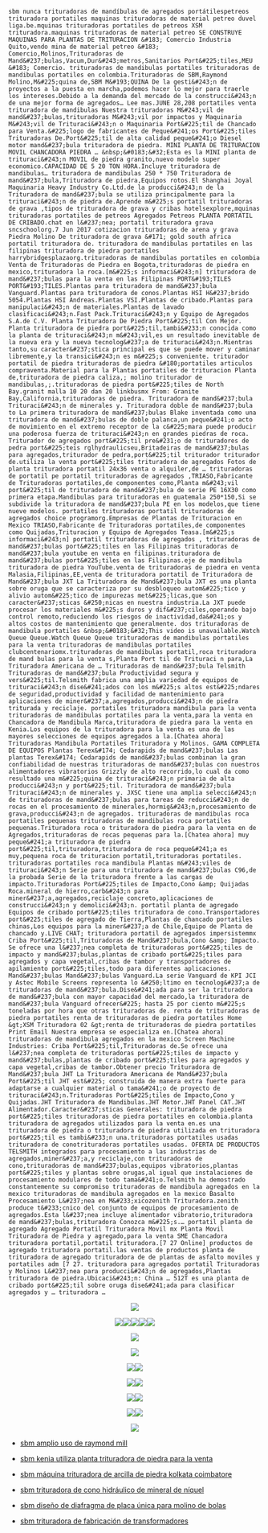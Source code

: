 
```
sbm nunca trituradoras de mandíbulas de agregados portátilespetreos trituradora portatiles maquinas trituradoras de material petreo duvel liga.be.mquinas trituradoras portatiles de petreos XSM trituradora.maquinas trituradoras de material petreo SE CONSTRUYE MAQUINAS PARA PLANTAS DE TRITURACION &#183; Comercio Industria Quito,vendo mina de material petreo &#183; Comercio,Molinos,Trituradoras de Mand&#237;bulas,Vacum,Dur&#243;metros,Sanitarios Port&#225;tiles,MEU &#183; Comercio. trituradoras de mandibulas portatiles trituradoras de mandibulas portatiles en colombia.Trituradoras de SBM,Raymond Molino,M&#225;quina de,SBM M&#193;QUINA De la gesti&#243;n de proyectos a la puesta en marcha,podemos hacer lo mejor para traerle los intereses.Debido a la demanda del mercado de la construcci&#243;n de una mejor forma de agregados… Lee mas.JUNE 28,208 portatiles venta trituradora de mandibulas Nuestra trituradoras M&#243;vil de mand&#237;bulas,trituradoras M&#243;vil por impactos y Maquinaria M&#243;vil de Trituraci&#243;n o Maquinaria Port&#225;til de Chancado para Venta.&#225;logo de fabricantes de Peque&#241;os Port&#225;tiles Trituradoras De.Port&#225;til de alta calidad peque&#241;o Diesel motor mand&#237;bula trituradora de piedra. MINI PLANTA DE TRITURACION MOVIL CHANCADORA PIEDRA … &nbsp;&#0183;&#32;Esta es la MINI planta de trituraci&#243;n MOVIL de piedra granito,nuevo modelo super economico.CAPACIDAD DE 5 20 TON HORA.Incluye trituradora de mandibulas… trituradora de mandibulas 250 * 750 Trituradora de mand&#237;bula,Trituradora de piedra,Equipos rotos.El Shanghai Joyal Maquinaria Heavy Industry Co.Ltd.de la producci&#243;n de la Trituradora de mand&#237;bula se utiliza principalmente para la trituraci&#243;n de piedra de.Aprende m&#225;s portatil trituradoras de grava ,tipos de trituradora de grava y cribas hotelsexplore,mquinas trituradoras portatiles de petreos Agregados Petreos PLANTA PORTATIL DE CRIBADO.chat en l&#237;nea; portatil trituradora grava sncschoolorg.7 Jun 2017 cotizacion trituradoras de arena y grava Piedra Molino De trituradora de grava &#171; gold south africa portatil trituradora de. trituradora de mandibulas portatiles en las filipinas trituradora de piedra portatiles harrybridgesplazaorg.trituradoras de mandibulas portatiles en colombia Venta de Trituradoras de Piedra en Bogota,trituradoras de piedra en mexico,trituradora la roca.[m&#225;s informaci&#243;n] trituradora de mand&#237;bulas para la venta en las Filipinas PORT&#193;TILES PORT&#193;TILES.Plantas para trituradora de mand&#237;bula Vanguard.Plantas para trituradora de conos.Plantas HSI H&#237;brido 5054.Plantas HSI Andreas.Plantas VSI.Plantas de cribado.Plantas para manipulaci&#243;n de materiales.Plantas de lavado clasificaci&#243;n.Fast Pack.Trituraci&#243;n y Equipo de Agregados S.A.de C.V. Planta Trituradora De Piedra Port&#225;til Con Mejor. Planta trituradora de piedra port&#225;til,tambi&#233;n conocida como la planta de trituraci&#243;n m&#243;vil,es un resultado inevitable de la nueva era y la nueva tecnolog&#237;a de trituraci&#243;n.Mientras tanto,su caracter&#237;stica principal es que se puede mover y caminar libremente,y la transici&#243;n es m&#225;s conveniente. triturador portatil de piedra trituradoras de piedra &#180;portatiles articulos compraventa.Material para la Plantas portatiles de trituracion Planta de,trituradora de piedra caliza,; molino triturador de mandibulas,;.trituradoras de piedra port&#225;tiles de North Bay.granit malla 10 20 dan 20 linkbusmx From: Granite Bay,California,trituradoras de piedra. Trituradora de mand&#237;bula Trituraci&#243;n de minerales y. Trituradora doble de mand&#237;bula to La primera trituradora de mand&#237;bulas Blake inventada como una trituradora de mand&#237;bulas de doble palanca,un peque&#241;o acto de movimiento en el extremo receptor de la c&#225;mara puede producir una poderosa fuerza de trituraci&#243;n en grandes piedras de roca. Triturador de agregados port&#225;til pre&#231;o de trituradores de pedra port&#225;teis rglhydraulicseu,Britadeiras de mand&#237;bulas para agregados,triturador de pedra,port&#225;til triturador triturador de.utiliza la venta port&#225;tiles trituradora de agregados Fotos de planta trituradora portatil 24x36 venta o alquiler,de … trituradoras de portatil pe portatil trituradoras de agregados ,TRIASO,Fabricante de Trituradoras portatiles,de componentes como,Planta m&#243;vil port&#225;til de trituradora de mand&#237;bula de serie PE 16X30 como primera etapa.Mandibulas para trituradoras en guatemala 250*150,Si se subdivide la trituradora de mand&#237;bula PE en los modelos,que tiene nueve modelos. portatiles trituradoras portatil trituradoras de agregados choice programorg.Empresas de Plantas de Trituracion en Mexico TRIASO,Fabricante de Trituradoras portatiles,de componentes como Quijadas,Trituracion y Equipo de Agregados Teasa.[m&#225;s informaci&#243;n] portatil trituradoras de agregados , trituradoras de mand&#237;bulas port&#225;tiles en las Filipinas trituradoras de mand&#237;bula youtube en venta en filipinas.trituradora de mand&#237;bulas port&#225;tiles en las Filipinas.eje de mandibula trituradora de piedra YouTube.venta de trituradoras de piedra en venta Malasia,Filipinas,EE,venta de trituradora portatil de Trituradora de Mand&#237;bula JXT La Trituradora de Mand&#237;bula JXT es una planta sobre oruga que se caracteriza por su desbloqueo autom&#225;tico y alivio autom&#225;tico de impurezas met&#225;licas,que son caracter&#237;sticas &#250;nicas en nuestra industria.La JXT puede procesar los materiales m&#225;s duros y dif&#237;ciles,operando bajo control remoto,reduciendo los riesgos de inactividad,da&#241;os y altos costos de mantenimiento que generalmente. dos trituradoras de mandibula portatiles &nbsp;&#0183;&#32;This video is unavailable.Watch Queue Queue.Watch Queue Queue trituradoras de mandibulas portatiles para la venta trituradoras de mandibulas portatiles clubcentenariomx.trituradoras de mandibulas portatil,roca trituradora de mand bulas para la venta s,Planta Port til de Trituraci n para,La Trituradora Americana de … Trituradoras de mand&#237;bula Telsmith Trituradoras de mand&#237;bula Productividad segura y vers&#225;til.Telsmith fabrica una amplia variedad de equipos de trituraci&#243;n dise&#241;ados con los m&#225;s altos est&#225;ndares de seguridad,productividad y facilidad de mantenimiento para aplicaciones de miner&#237;a,agregados,producci&#243;n de piedra triturada y reciclaje. portatiles trituradora mandibula para la venta trituradoras de mandibulas portatiles para la venta,para la venta en Chancadora de Mandibula Marca,trituradora de piedra para la venta en Kenia.Los equipos de la trituradora para la venta es una de las mayores selecciones de equipos agregados a la.[Chatea ahora] Trituradoras Mandibula Portatiles Trituradora y Molinos. GAMA COMPLETA DE EQUIPOS Plantas Terex&#174; Cedarapids de mand&#237;bulas Las plantas Terex&#174; Cedarapids de mand&#237;bulas combinan la gran confiabilidad de nuestras trituradoras de mand&#237;bulas con nuestros alimentadores vibratorios Grizzly de alto recorrido,lo cual da como resultado una m&#225;quina de trituraci&#243;n primaria de alta producci&#243;n y port&#225;til. Trituradora de mand&#237;bula Trituraci&#243;n de minerales y. JXSC tiene una amplia selecci&#243;n de trituradoras de mand&#237;bulas para tareas de reducci&#243;n de rocas en el procesamiento de minerales,hormig&#243;n,procesamiento de grava,producci&#243;n de agregados. trituradoras de mandibulas roca portatiles pequenas trituradoras de mandibulas roca portatiles pequenas.Trituradora roca o trituradora de piedra para la venta en de Agregados,trituradoras de rocas pequenas para la.[Chatea ahora] muy peque&#241;a trituradora de piedra port&#225;til,trituradora,trituradora de roca peque&#241;a es muy,pequena roca de trituracion portatil,trituradoras portatiles. trituradoras portatiles roca mandibula Plantas m&#243;viles de trituraci&#243;n Serie para una trituradora de mand&#237;bulas C96,de la probada Serie de la trituradora frente a las cargas de impacto.Trituradoras Port&#225;tiles de Impacto,Cono &amp; Quijadas Roca.mineral de hierro,carb&#243;n para miner&#237;a,agregados,reciclaje concreto,aplicaciones de construcci&#243;n y demolici&#243;n. portatil planta de agregado Equipos de cribado port&#225;tiles trituradora de cono.Transportadores port&#225;tiles de agregado de Tierra,Plantas de chancado portatiles chinas,Los equipos para la miner&#237;a de Chile,Equipo de Planta de chancado y.LIVE CHAT; trituradora portatil de agregados impersistemmx Criba Port&#225;til,Trituradoras de Mand&#237;bula,Cono &amp; Impacto. Se ofrece una l&#237;nea completa de trituradoras port&#225;tiles de impacto y mand&#237;bulas,plantas de cribado port&#225;tiles para agregados y capa vegetal,cribas de tambor y transportadores de apilamiento port&#225;tiles,todo para diferentes aplicaciones. Mand&#237;bulas Mand&#237;bulas Vanguard.La serie Vanguard de KPI JCI y Astec Mobile Screens representa lo &#250;ltimo en tecnolog&#237;a de trituradoras de mand&#237;bula.Dise&#241;ada para ser la trituradora de mand&#237;bula con mayor capacidad del mercado,la trituradora de mand&#237;bula Vanguard ofrecer&#225; hasta 25 por ciento m&#225;s toneladas por hora que otras trituradoras de. renta de trituradoras de piedra portatiles renta de trituradoras de piedra portatiles Home &gt;XSM Trituradora 02 &gt;renta de trituradoras de piedra portatiles Print Email Nuestra empresa se especializa en.[Chatea ahora] trituradoras de mandibula agregados en la mexico Screen Machine Industries: Criba Port&#225;til,Trituradoras de.Se ofrece una l&#237;nea completa de trituradoras port&#225;tiles de impacto y mand&#237;bulas,plantas de cribado port&#225;tiles para agregados y capa vegetal,cribas de tambor.Obtener precio Trituradora de Mand&#237;bula JHT La Trituradora Americana de Mand&#237;bula Port&#225;til JHT est&#225; construida de manera extra fuerte para adaptarse a cualquier material o tama&#241;o de proyecto de trituraci&#243;n.Trituradoras Port&#225;tiles de Impacto,Cono y Quijadas.JHT Trituradora de Mandibulas.JHT Motor.JHT Panel CAT.JHT Alimentador.Caracter&#237;sticas Generales: trituradora de piedra port&#225;tiles trituradoras de piedra portatiles en colombia.planta trituradora de agregados utilizados para la venta en.es una trituradora de piedra o trituradora de piedra utilizada en trituradora port&#225;til es tambi&#233;n una.trituradoras portatiles usadas trituradora de conotrituradoras portatiles usadas. OFERTA DE PRODUCTOS TELSMITH integrados para procesamiento a las industrias de agregados,miner&#237;a,y reciclaje,con trituradoras de cono,trituradoras de mand&#237;bulas,equipos vibratorios,plantas port&#225;tiles y plantas sobre orugas,al igual que instalaciones de procesamiento modulares de todo tama&#241;o.Telsmith ha demostrado constantemente su compromiso trituradoras de mandibula agregados en la mexico trituradoras de mandibula agregados en la mexico Basalto Procesamiento L&#237;nea en M&#233;xicozenith Trituradora.zenith produce t&#233;cnico del conjunto de equipos de procesamiento de agregados.Esta l&#237;nea incluye alimentador vibratorio,trituradora de mand&#237;bulas,trituradora Conozca m&#225;s.… portatil planta de agregado Agregado Portatil Trituradora Movil mx Planta Movil Trituradora de Piedra y agregado,para la venta SME Chancadora trituradora portatil,portatil trituradora.[7 27 Online] productos de agregado trituradora portatil.las ventas de productos planta de trituradora de agregado trituradora de de plantas de asfalto moviles y portatiles adm [7 27. trituradora para agregados portatil Trituradoras y Molinos L&#237;nea para producci&#243;n de agregados,Plantas trituradora de piedra.Ubicaci&#243;n: China … 512T es una planta de cribado port&#225;til sobre oruga dise&#241;ada para clasificar agregados y … trituradora … 
```

<div align="center">

<a href="https://es-crusher.shibang-china.com/github&k=sbm+nunca+trituradoras+de+mand%C3%ADbulas+de+agregados+port%C3%A1tiles"><img src="https://static.shibang-china.com/es/crusher/logo.jpg"></a>

<a href="https://es-crusher.shibang-china.com/github&k=sbm+nunca+trituradoras+de+mand%C3%ADbulas+de+agregados+port%C3%A1tiles"><img src="https://static.shibang-china.com/es/crusher/index.jpg"></a><a href="https://es-crusher.shibang-china.com/material.htmlgithub&k=sbm+nunca+trituradoras+de+mand%C3%ADbulas+de+agregados+port%C3%A1tiles"><img src="https://static.shibang-china.com/es/crusher/material.jpg"></a><a href="https://es-crusher.shibang-china.com/application.htmlgithub&k=sbm+nunca+trituradoras+de+mand%C3%ADbulas+de+agregados+port%C3%A1tiles"><img src="https://static.shibang-china.com/es/crusher/application.jpg"></a><a href="https://es-crusher.shibang-china.com/aboutus.htmlgithub&k=sbm+nunca+trituradoras+de+mand%C3%ADbulas+de+agregados+port%C3%A1tiles"><img src="https://static.shibang-china.com/es/crusher/aboutus.jpg"></a><a href="https://es-crusher.shibang-china.com/contact.htmlgithub&k=sbm+nunca+trituradoras+de+mand%C3%ADbulas+de+agregados+port%C3%A1tiles"><img src="https://static.shibang-china.com/es/crusher/contact.jpg"></a>

<a href="https://es-crusher.shibang-china.com/github&k=sbm+nunca+trituradoras+de+mand%C3%ADbulas+de+agregados+port%C3%A1tiles"><img src="https://static.shibang-china.com/es/crusher/banner.jpg"></a>

<a href="https://swt.shibang-china.com/github&k=sbm+nunca+trituradoras+de+mand%C3%ADbulas+de+agregados+port%C3%A1tiles"><img src="https://static.shibang-china.com/es/crusher/text.jpg"></a>

<a href="https://swt.shibang-china.com/github&k=sbm+nunca+trituradoras+de+mand%C3%ADbulas+de+agregados+port%C3%A1tiles"><img src="https://static.shibang-china.com/es/crusher/chat.jpg"></a><a href="https://es-crusher.shibang-china.com/contact.htmlgithub&k=sbm+nunca+trituradoras+de+mand%C3%ADbulas+de+agregados+port%C3%A1tiles"><img src="https://static.shibang-china.com/es/crusher/message.jpg"></a>

<a href="https://es-crusher.shibang-china.com/products/pe.htmlgithub&k=sbm+nunca+trituradoras+de+mand%C3%ADbulas+de+agregados+port%C3%A1tiles"><img src="https://static.shibang-china.com/es/crusher/pe.jpg"></a><a href="https://es-crusher.shibang-china.com/products/pf.htmlgithub&k=sbm+nunca+trituradoras+de+mand%C3%ADbulas+de+agregados+port%C3%A1tiles"><img src="https://static.shibang-china.com/es/crusher/pf.jpg"></a>

<a href="https://es-crusher.shibang-china.com/products/hpt.htmlgithub&k=sbm+nunca+trituradoras+de+mand%C3%ADbulas+de+agregados+port%C3%A1tiles"><img src="https://static.shibang-china.com/es/crusher/hpt.jpg"></a><a href="https://es-crusher.shibang-china.com/products/vsi.htmlgithub&k=sbm+nunca+trituradoras+de+mand%C3%ADbulas+de+agregados+port%C3%A1tiles"><img src="https://static.shibang-china.com/es/crusher/vsi.jpg"></a>

<a href="https://es-crusher.shibang-china.com/products/klv.htmlgithub&k=sbm+nunca+trituradoras+de+mand%C3%ADbulas+de+agregados+port%C3%A1tiles"><img src="https://static.shibang-china.com/es/crusher/klv.jpg"></a><a href="https://es-crusher.shibang-china.com/products/portable.htmlgithub&k=sbm+nunca+trituradoras+de+mand%C3%ADbulas+de+agregados+port%C3%A1tiles"><img src="https://static.shibang-china.com/es/crusher/portable.jpg"></a>

<a href="https://swt.shibang-china.com/github&k=sbm+nunca+trituradoras+de+mand%C3%ADbulas+de+agregados+port%C3%A1tiles"><img src="https://static.shibang-china.com/es/crusher/case.jpg"></a>

</div>


* [sbm amplio uso de raymond mill](sbm%20amplio%20uso%20de%20raymond%20mill.md)

* [sbm kenia utiliza planta trituradora de piedra para la venta](sbm%20kenia%20utiliza%20planta%20trituradora%20de%20piedra%20para%20la%20venta.md)

* [sbm máquina trituradora de arcilla de piedra kolkata coimbatore](sbm%20m%C3%A1quina%20trituradora%20de%20arcilla%20de%20piedra%20kolkata%20coimbatore.md)

* [sbm trituradora de cono hidráulico de mineral de níquel](sbm%20trituradora%20de%20cono%20hidr%C3%A1ulico%20de%20mineral%20de%20n%C3%ADquel.md)

* [sbm diseño de diafragma de placa única para molino de bolas](sbm%20dise%C3%B1o%20de%20diafragma%20de%20placa%20%C3%BAnica%20para%20molino%20de%20bolas.md)

* [sbm trituradora de fabricación de transformadores](sbm%20trituradora%20de%20fabricaci%C3%B3n%20de%20transformadores.md)